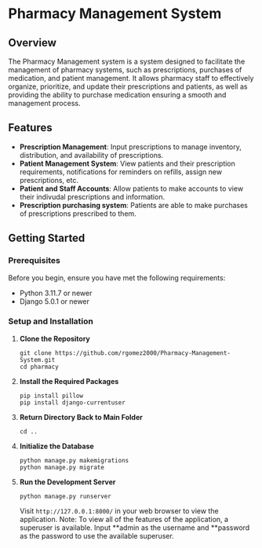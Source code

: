 # Pharmacy Management System

## Overview

The Pharmacy Management system is a system designed to facilitate the management of pharmacy systems, such as prescriptions, purchases of medication, and patient management. It allows pharmacy staff to effectively organize, prioritize, and update their prescriptions and patients, as well as providing the ability to purchase medication ensuring a smooth and management process.

## Features

- **Prescription Management**: Input prescriptions to manage inventory, distribution, and availability of prescriptions.
- **Patient Management System**: View patients and their prescription requirements, notifications for reminders on refills, assign new prescriptions, etc.
- **Patient and Staff Accounts**: Allow patients to make accounts to view their indivudal prescriptions and information.
- **Prescription purchasing system**: Patients are able to make purchases of prescriptions prescribed to them.

## Getting Started

### Prerequisites

Before you begin, ensure you have met the following requirements:

- Python 3.11.7 or newer
- Django 5.0.1 or newer

### Setup and Installation

1. **Clone the Repository**

   ```shell
   git clone https://github.com/rgomez2000/Pharmacy-Management-System.git
   cd pharmacy
   ```

2. **Install the Required Packages**

   ```shell
   pip install pillow
   pip install django-currentuser
   ```
3. **Return Directory Back to Main Folder**

   ```shell
   cd ..
   ```

4. **Initialize the Database**

   ```shell
   python manage.py makemigrations
   python manage.py migrate
   ```

5. **Run the Development Server**

   ```shell
   python manage.py runserver
   ```

   Visit `http://127.0.0.1:8000/` in your web browser to view the application.
   Note: To view all of the features of the application, a superuser is available. Input **admin as the username and **password as the password to use the available superuser.
